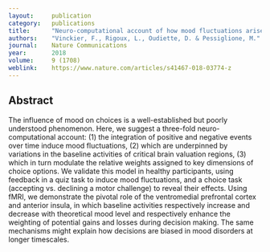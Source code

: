 ```yaml
---
layout:     publication
category:   publications
title:      "Neuro-computational account of how mood fluctuations arise and affect decision making"
authors:    "Vinckier, F., Rigoux, L., Oudiette, D. & Pessiglione, M."
journal:	Nature Communications
year:       2018
volume:     9 (1708)
weblink:    https://www.nature.com/articles/s41467-018-03774-z
---
```


## Abstract

The influence of mood on choices is a well-established but poorly understood phenomenon. Here, we suggest a three-fold neuro-computational account: (1) the integration of positive and negative events over time induce mood fluctuations, (2) which are underpinned by variations in the baseline activities of critical brain valuation regions, (3) which in turn modulate the relative weights assigned to key dimensions of choice options. We validate this model in healthy participants, using feedback in a quiz task to induce mood fluctuations, and a choice task (accepting vs. declining a motor challenge) to reveal their effects. Using fMRI, we demonstrate the pivotal role of the ventromedial prefrontal cortex and anterior insula, in which baseline activities respectively increase and decrease with theoretical mood level and respectively enhance the weighting of potential gains and losses during decision making. The same mechanisms might explain how decisions are biased in mood disorders at longer timescales.
